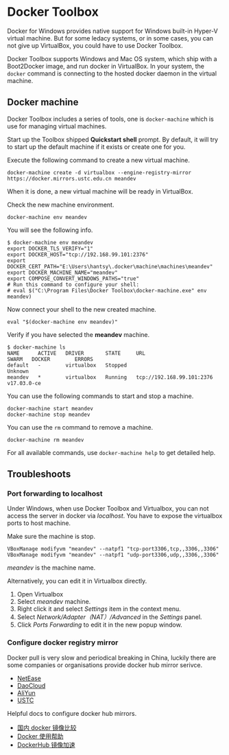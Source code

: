 # Docker Toolbox

Docker for Windows provides native support for Windows built-in Hyper-V virtual machine. But for some ledacy systems, or in some cases, you can not give up VirtualBox, you could have to use Docker Toolbox.

Docker Toolbox supports Windows and Mac OS system, which ship with a Boot2Docker image, and run docker in VirtualBox. In your system, the `docker` command is connecting to the hosted docker daemon in the virtual machine.

## Docker machine

Docker Toolbox includes a series of tools, one is `docker-machine` which is use for managing virtual machines.

Start up the Toolbox shipped **Quickstart shell** prompt. By default, it will try to start up the default machine if it exists or create one for you.

Execute the following command to create a new virtual machine.

```
docker-machine create -d virtualbox --engine-registry-mirror https://docker.mirrors.ustc.edu.cn meandev 
```

When it is done, a new virtual machine will be ready in VirtualBox.

Check the new machine environment.

```
docker-machine env meandev
```

You will see the following info.

```
$ docker-machine env meandev
export DOCKER_TLS_VERIFY="1"
export DOCKER_HOST="tcp://192.168.99.101:2376"
export DOCKER_CERT_PATH="E:\Users\hantsy\.docker\machine\machines\meandev"
export DOCKER_MACHINE_NAME="meandev"
export COMPOSE_CONVERT_WINDOWS_PATHS="true"
# Run this command to configure your shell:
# eval $("C:\Program Files\Docker Toolbox\docker-machine.exe" env meandev)
```

Now connect your shell to the new created machine.

```
eval "$(docker-machine env meandev)"
```

Verify if you have selected the **meandev** machine.

```
$ docker-machine ls
NAME      ACTIVE   DRIVER       STATE     URL                         SWARM   DOCKER        ERRORS
default   -        virtualbox   Stopped                                       Unknown
meandev   *        virtualbox   Running   tcp://192.168.99.101:2376           v17.03.0-ce
```

You can use the following commands to start and stop a machine.

```
docker-machine start meandev
docker-machine stop meandev
```

You can use the `rm` command to remove a machine.

```
docker-machine rm meandev
```

For all available commands, use `docker-machine help` to get detailed help.

## Troubleshoots

### Port forwarding to localhost

Under Windows, when use Docker Toolbox and Virtualbox, you can not access the server in docker via *localhost*. You have to expose the virtualbox ports to host machine. 

Make sure the machine is stop. 

```
VBoxManage modifyvm "meandev" --natpf1 "tcp-port3306,tcp,,3306,,3306"
VBoxManage modifyvm "meandev" --natpf1 "udp-port3306,udp,,3306,,3306"
```

*meandev* is the machine name.

Alternatively, you can edit it in Virtualbox directly.

1. Open Virtualbox
2. Select *meandev* machine.
3. Right click it and select *Settings* item in the context menu.
4. Select *Network/Adapter（NAT）/Advanced* in the *Settings* panel. 
5. Click *Ports Forwarding* to edit it in the new popup window.

### Configure docker registry mirror

Docker pull is very slow and periodical breaking in China, luckily there are some companies or organisations provide docker hub mirror serivce.

* [NetEase][163]
* [DaoCloud][daocloud]
* [AliYun][alicloud]
* [USTC][ustc]

Helpful docs to configure docker hub mirrors.

* [国内 docker 镜像比较](http://www.datastart.cn/tech/2016/09/28/docker-mirror.html)
* [Docker 使用帮助](https://lug.ustc.edu.cn/wiki/mirrors/help/docker)
* [DockerHub 镜像加速](https://c.163.com/wiki/index.php?title=DockerHub%E9%95%9C%E5%83%8F%E5%8A%A0%E9%80%9F)

[163]:https://c.163.com/
[daocloud]:https://daocloud.io
[alicloud]:https://aliyuncs.com
[ustc]:https://ustc.edu.cn
